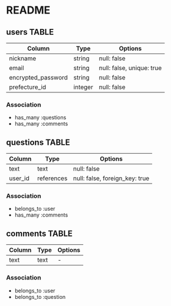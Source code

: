 # README

## users TABLE

|Column|Type|Options|
|-|-|-|
|nickname|string|null: false|
|email|string|null: false, unique: true|
|encrypted_password|string|null: false|
|prefecture_id|integer|null: false|

### Association
  - has_many :questions
  - has_many :comments

## questions TABLE

|Column|Type|Options|
|-|-|-|
|text|text|null: false|
|user_id|references|null: false, foreign_key: true|

### Association
  - belongs_to :user
  - has_many :comments

## comments TABLE
|Column|Type|Options|
|-|-|-|
|text|text|-|

### Association
  - belongs_to :user
  - belongs_to :question

